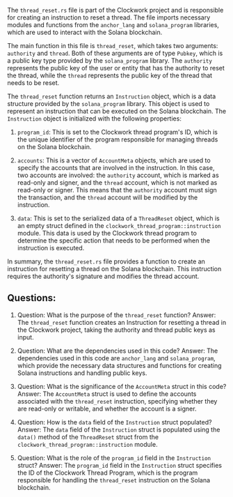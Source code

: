 
The `thread_reset.rs` file is part of the Clockwork project and is responsible for creating an instruction to reset a thread. The file imports necessary modules and functions from the `anchor_lang` and `solana_program` libraries, which are used to interact with the Solana blockchain.

The main function in this file is `thread_reset`, which takes two arguments: `authority` and `thread`. Both of these arguments are of type `Pubkey`, which is a public key type provided by the `solana_program` library. The `authority` represents the public key of the user or entity that has the authority to reset the thread, while the `thread` represents the public key of the thread that needs to be reset.

The `thread_reset` function returns an `Instruction` object, which is a data structure provided by the `solana_program` library. This object is used to represent an instruction that can be executed on the Solana blockchain. The `Instruction` object is initialized with the following properties:

1. `program_id`: This is set to the Clockwork thread program's ID, which is the unique identifier of the program responsible for managing threads on the Solana blockchain.

2. `accounts`: This is a vector of `AccountMeta` objects, which are used to specify the accounts that are involved in the instruction. In this case, two accounts are involved: the `authority` account, which is marked as read-only and signer, and the `thread` account, which is not marked as read-only or signer. This means that the `authority` account must sign the transaction, and the `thread` account will be modified by the instruction.

3. `data`: This is set to the serialized data of a `ThreadReset` object, which is an empty struct defined in the `clockwork_thread_program::instruction` module. This data is used by the Clockwork thread program to determine the specific action that needs to be performed when the instruction is executed.

In summary, the `thread_reset.rs` file provides a function to create an instruction for resetting a thread on the Solana blockchain. This instruction requires the authority's signature and modifies the thread account.
## Questions: 
 1. Question: What is the purpose of the `thread_reset` function?
   Answer: The `thread_reset` function creates an Instruction for resetting a thread in the Clockwork project, taking the authority and thread public keys as input.

2. Question: What are the dependencies used in this code?
   Answer: The dependencies used in this code are `anchor_lang` and `solana_program`, which provide the necessary data structures and functions for creating Solana instructions and handling public keys.

3. Question: What is the significance of the `AccountMeta` struct in this code?
   Answer: The `AccountMeta` struct is used to define the accounts associated with the `thread_reset` instruction, specifying whether they are read-only or writable, and whether the account is a signer.

4. Question: How is the `data` field of the `Instruction` struct populated?
   Answer: The `data` field of the `Instruction` struct is populated using the `data()` method of the `ThreadReset` struct from the `clockwork_thread_program::instruction` module.

5. Question: What is the role of the `program_id` field in the `Instruction` struct?
   Answer: The `program_id` field in the `Instruction` struct specifies the ID of the Clockwork Thread Program, which is the program responsible for handling the `thread_reset` instruction on the Solana blockchain.
    
